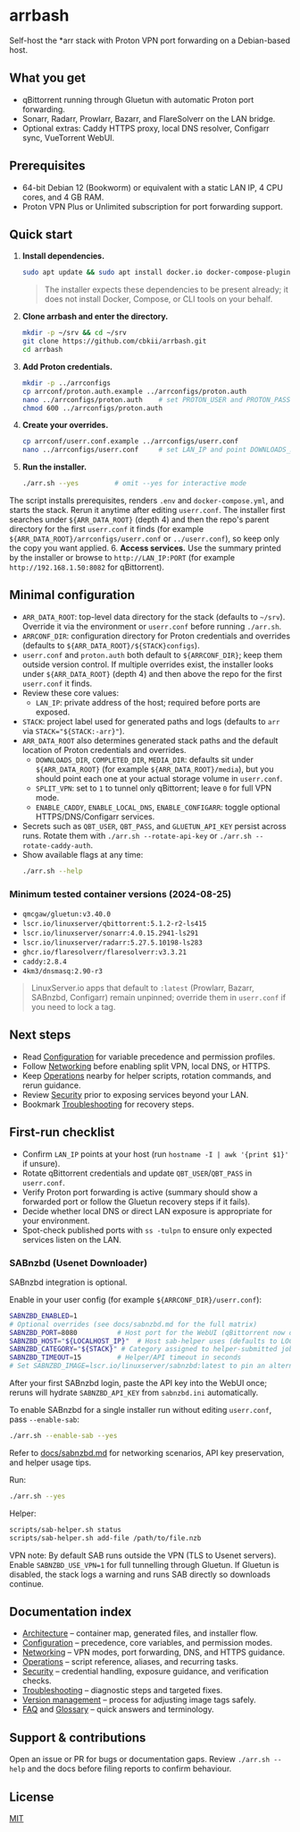 # arrbash

Self-host the *arr stack with Proton VPN port forwarding on a Debian-based host.

## What you get
- qBittorrent running through Gluetun with automatic Proton port forwarding.
- Sonarr, Radarr, Prowlarr, Bazarr, and FlareSolverr on the LAN bridge.
- Optional extras: Caddy HTTPS proxy, local DNS resolver, Configarr sync, VueTorrent WebUI.

## Prerequisites
- 64-bit Debian 12 (Bookworm) or equivalent with a static LAN IP, 4 CPU cores, and 4 GB RAM.
- Proton VPN Plus or Unlimited subscription for port forwarding support.

## Quick start
1. **Install dependencies.**
   ```bash
   sudo apt update && sudo apt install docker.io docker-compose-plugin git curl jq openssl
   ```
   > The installer expects these dependencies to be present already; it does not install Docker, Compose, or CLI tools on your behalf.
2. **Clone arrbash and enter the directory.**
    ```bash
    mkdir -p ~/srv && cd ~/srv
    git clone https://github.com/cbkii/arrbash.git
    cd arrbash
    ```
3. **Add Proton credentials.**
   ```bash
   mkdir -p ../arrconfigs
   cp arrconf/proton.auth.example ../arrconfigs/proton.auth
   nano ../arrconfigs/proton.auth    # set PROTON_USER and PROTON_PASS (the script appends +pmp)
   chmod 600 ../arrconfigs/proton.auth
   ```
4. **Create your overrides.**
   ```bash
   cp arrconf/userr.conf.example ../arrconfigs/userr.conf
   nano ../arrconfigs/userr.conf     # set LAN_IP and point DOWNLOADS_DIR/COMPLETED_DIR/MEDIA_DIR to your storage
   ```
5. **Run the installer.**
   ```bash
   ./arr.sh --yes         # omit --yes for interactive mode
   ```
  The script installs prerequisites, renders `.env` and `docker-compose.yml`, and starts the stack. Rerun it anytime after editing `userr.conf`. The installer first searches under `${ARR_DATA_ROOT}` (depth 4) and then the repo's parent directory for the first `userr.conf` it finds (for example `${ARR_DATA_ROOT}/arrconfigs/userr.conf` or `../userr.conf`), so keep only the copy you want applied.
6. **Access services.** Use the summary printed by the installer or browse to `http://LAN_IP:PORT` (for example `http://192.168.1.50:8082` for qBittorrent).

## Minimal configuration
- `ARR_DATA_ROOT`: top-level data directory for the stack (defaults to `~/srv`). Override it via the environment or `userr.conf` before running `./arr.sh`.
- `ARRCONF_DIR`: configuration directory for Proton credentials and overrides (defaults to `${ARR_DATA_ROOT}/${STACK}configs`).
- `userr.conf` and `proton.auth` both default to `${ARRCONF_DIR}`; keep them outside version control. If multiple overrides exist, the installer looks under `${ARR_DATA_ROOT}` (depth 4) and then above the repo for the first `userr.conf` it finds.
- Review these core values:
  - `LAN_IP`: private address of the host; required before ports are exposed.
- `STACK`: project label used for generated paths and logs (defaults to `arr` via `STACK="${STACK:-arr}"`).
- `ARR_DATA_ROOT` also determines generated stack paths and the default location of Proton credentials and overrides.
  - `DOWNLOADS_DIR`, `COMPLETED_DIR`, `MEDIA_DIR`: defaults sit under `${ARR_DATA_ROOT}` (for example `${ARR_DATA_ROOT}/media`), but you should point each one at your actual storage volume in `userr.conf`.
  - `SPLIT_VPN`: set to `1` to tunnel only qBittorrent; leave `0` for full VPN mode.
  - `ENABLE_CADDY`, `ENABLE_LOCAL_DNS`, `ENABLE_CONFIGARR`: toggle optional HTTPS/DNS/Configarr services.
- Secrets such as `QBT_USER`, `QBT_PASS`, and `GLUETUN_API_KEY` persist across runs. Rotate them with `./arr.sh --rotate-api-key` or `./arr.sh --rotate-caddy-auth`.
- Show available flags at any time:
  ```bash
  ./arr.sh --help
  ```

### Minimum tested container versions (2024-08-25)
- `qmcgaw/gluetun:v3.40.0`
- `lscr.io/linuxserver/qbittorrent:5.1.2-r2-ls415`
- `lscr.io/linuxserver/sonarr:4.0.15.2941-ls291`
- `lscr.io/linuxserver/radarr:5.27.5.10198-ls283`
- `ghcr.io/flaresolverr/flaresolverr:v3.3.21`
- `caddy:2.8.4`
- `4km3/dnsmasq:2.90-r3`

> LinuxServer.io apps that default to `:latest` (Prowlarr, Bazarr, SABnzbd, Configarr) remain unpinned; override them in `userr.conf` if you need to lock a tag.
## Next steps
- Read [Configuration](./docs/configuration.md) for variable precedence and permission profiles.
- Follow [Networking](./docs/networking.md) before enabling split VPN, local DNS, or HTTPS.
- Keep [Operations](./docs/operations.md) nearby for helper scripts, rotation commands, and rerun guidance.
- Review [Security](./docs/security.md) prior to exposing services beyond your LAN.
- Bookmark [Troubleshooting](./docs/troubleshooting.md) for recovery steps.

## First-run checklist
- Confirm `LAN_IP` points at your host (run `hostname -I | awk '{print $1}'` if unsure).
- Rotate qBittorrent credentials and update `QBT_USER`/`QBT_PASS` in `userr.conf`.
- Verify Proton port forwarding is active (summary should show a forwarded port or follow the Gluetun recovery steps if it fails).
- Decide whether local DNS or direct LAN exposure is appropriate for your environment.
- Spot-check published ports with `ss -tulpn` to ensure only expected services listen on the LAN.

### SABnzbd (Usenet Downloader)

SABnzbd integration is optional.

Enable in your user config (for example `${ARRCONF_DIR}/userr.conf`):

```bash
SABNZBD_ENABLED=1
# Optional overrides (see docs/sabnzbd.md for the full matrix)
SABNZBD_PORT=8080          # Host port for the WebUI (qBittorrent now defaults to 8082)
SABNZBD_HOST="${LOCALHOST_IP}"  # Host sab-helper uses (defaults to LOCALHOST_IP)
SABNZBD_CATEGORY="${STACK}" # Category assigned to helper-submitted jobs
SABNZBD_TIMEOUT=15         # Helper/API timeout in seconds
# Set SABNZBD_IMAGE=lscr.io/linuxserver/sabnzbd:latest to pin an alternate container tag
```

After your first SABnzbd login, paste the API key into the WebUI once; reruns will hydrate
`SABNZBD_API_KEY` from `sabnzbd.ini` automatically.

To enable SABnzbd for a single installer run without editing `userr.conf`, pass `--enable-sab`:

```bash
./arr.sh --enable-sab --yes
```

Refer to [docs/sabnzbd.md](docs/sabnzbd.md) for networking scenarios, API key preservation,
and helper usage tips.

Run:

```bash
./arr.sh --yes
```

Helper:

```bash
scripts/sab-helper.sh status
scripts/sab-helper.sh add-file /path/to/file.nzb
```

VPN note:
By default SAB runs outside the VPN (TLS to Usenet servers). Enable `SABNZBD_USE_VPN=1` for full tunnelling through Gluetun.
If Gluetun is disabled, the stack logs a warning and runs SAB directly so downloads continue.

## Documentation index
- [Architecture](./docs/architecture.md) – container map, generated files, and installer flow.
- [Configuration](./docs/configuration.md) – precedence, core variables, and permission modes.
- [Networking](./docs/networking.md) – VPN modes, port forwarding, DNS, and HTTPS guidance.
- [Operations](./docs/operations.md) – script reference, aliases, and recurring tasks.
- [Security](./docs/security.md) – credential handling, exposure guidance, and verification checks.
- [Troubleshooting](./docs/troubleshooting.md) – diagnostic steps and targeted fixes.
- [Version management](./docs/version-management.md) – process for adjusting image tags safely.
- [FAQ](./docs/faq.md) and [Glossary](./docs/glossary.md) – quick answers and terminology.

## Support & contributions
Open an issue or PR for bugs or documentation gaps. Review `./arr.sh --help` and the docs before filing reports to confirm behaviour.

## License
[MIT](./LICENSE)
